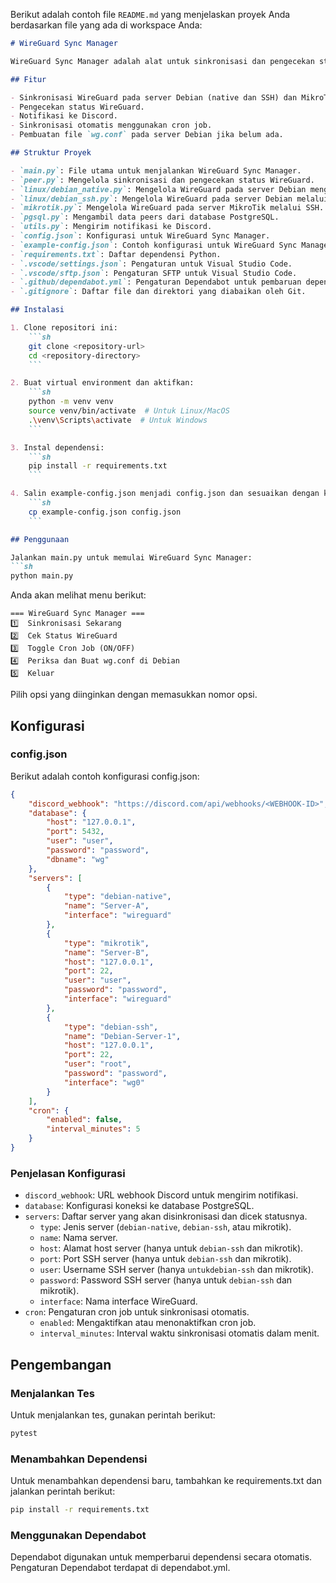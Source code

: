 Berikut adalah contoh file `README.md` yang menjelaskan proyek Anda berdasarkan file yang ada di workspace Anda:

```markdown
# WireGuard Sync Manager

WireGuard Sync Manager adalah alat untuk sinkronisasi dan pengecekan status WireGuard pada server Debian dan MikroTik. Alat ini mendukung sinkronisasi otomatis menggunakan cron job dan notifikasi ke Discord.

## Fitur

- Sinkronisasi WireGuard pada server Debian (native dan SSH) dan MikroTik.
- Pengecekan status WireGuard.
- Notifikasi ke Discord.
- Sinkronisasi otomatis menggunakan cron job.
- Pembuatan file `wg.conf` pada server Debian jika belum ada.

## Struktur Proyek

- `main.py`: File utama untuk menjalankan WireGuard Sync Manager.
- `peer.py`: Mengelola sinkronisasi dan pengecekan status WireGuard.
- `linux/debian_native.py`: Mengelola WireGuard pada server Debian menggunakan perintah native.
- `linux/debian_ssh.py`: Mengelola WireGuard pada server Debian melalui SSH.
- `mikrotik.py`: Mengelola WireGuard pada server MikroTik melalui SSH.
- `pgsql.py`: Mengambil data peers dari database PostgreSQL.
- `utils.py`: Mengirim notifikasi ke Discord.
- `config.json`: Konfigurasi untuk WireGuard Sync Manager.
- `example-config.json`: Contoh konfigurasi untuk WireGuard Sync Manager.
- `requirements.txt`: Daftar dependensi Python.
- `.vscode/settings.json`: Pengaturan untuk Visual Studio Code.
- `.vscode/sftp.json`: Pengaturan SFTP untuk Visual Studio Code.
- `.github/dependabot.yml`: Pengaturan Dependabot untuk pembaruan dependensi.
- `.gitignore`: Daftar file dan direktori yang diabaikan oleh Git.

## Instalasi

1. Clone repositori ini:
    ```sh
    git clone <repository-url>
    cd <repository-directory>
    ```

2. Buat virtual environment dan aktifkan:
    ```sh
    python -m venv venv
    source venv/bin/activate  # Untuk Linux/MacOS
    .\venv\Scripts\activate  # Untuk Windows
    ```

3. Instal dependensi:
    ```sh
    pip install -r requirements.txt
    ```

4. Salin example-config.json menjadi config.json dan sesuaikan dengan kebutuhan Anda:
    ```sh
    cp example-config.json config.json
    ```

## Penggunaan

Jalankan main.py untuk memulai WireGuard Sync Manager:
```sh
python main.py
```

Anda akan melihat menu berikut:
```
=== WireGuard Sync Manager ===
1️⃣  Sinkronisasi Sekarang
2️⃣  Cek Status WireGuard
3️⃣  Toggle Cron Job (ON/OFF)
4️⃣  Periksa dan Buat wg.conf di Debian
5️⃣  Keluar
```

Pilih opsi yang diinginkan dengan memasukkan nomor opsi.

## Konfigurasi

### config.json

Berikut adalah contoh konfigurasi config.json:

```json
{
    "discord_webhook": "https://discord.com/api/webhooks/<WEBHOOK-ID>",
    "database": {
        "host": "127.0.0.1",
        "port": 5432,
        "user": "user",
        "password": "password",
        "dbname": "wg"
    },
    "servers": [
        {
            "type": "debian-native",
            "name": "Server-A",
            "interface": "wireguard"
        },
        {
            "type": "mikrotik",
            "name": "Server-B",
            "host": "127.0.0.1",
            "port": 22,
            "user": "user",
            "password": "password",
            "interface": "wireguard"
        },
        {
            "type": "debian-ssh",
            "name": "Debian-Server-1",
            "host": "127.0.0.1",
            "port": 22,
            "user": "root",
            "password": "password",
            "interface": "wg0"
        }
    ],
    "cron": {
        "enabled": false,
        "interval_minutes": 5
    }
}
```

### Penjelasan Konfigurasi

- `discord_webhook`: URL webhook Discord untuk mengirim notifikasi.
- `database`: Konfigurasi koneksi ke database PostgreSQL.
- `servers`: Daftar server yang akan disinkronisasi dan dicek statusnya.
  - `type`: Jenis server (`debian-native`, `debian-ssh`, atau mikrotik).
  - `name`: Nama server.
  - `host`: Alamat host server (hanya untuk `debian-ssh` dan mikrotik).
  - `port`: Port SSH server (hanya untuk `debian-ssh` dan mikrotik).
  - `user`: Username SSH server (hanya  `untukdebian-ssh` dan mikrotik).
  - `password`: Password SSH server (hanya untuk `debian-ssh` dan mikrotik).
  - `interface`: Nama interface WireGuard.
- `cron`: Pengaturan cron job untuk sinkronisasi otomatis.
  - `enabled`: Mengaktifkan atau menonaktifkan cron job.
  - `interval_minutes`: Interval waktu sinkronisasi otomatis dalam menit.

## Pengembangan

### Menjalankan Tes

Untuk menjalankan tes, gunakan perintah berikut:
```sh
pytest
```

### Menambahkan Dependensi

Untuk menambahkan dependensi baru, tambahkan ke requirements.txt dan jalankan perintah berikut:
```sh
pip install -r requirements.txt
```

### Menggunakan Dependabot

Dependabot digunakan untuk memperbarui dependensi secara otomatis. Pengaturan Dependabot terdapat di dependabot.yml.
